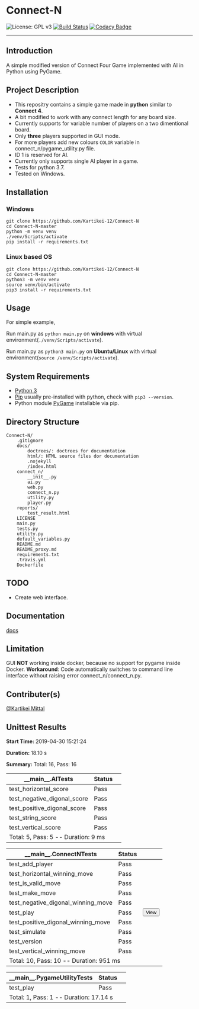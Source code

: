 # Connect-N

![License: GPL v3](https://img.shields.io/badge/License-GPLv3-blue.svg)
[![Build Status](https://travis-ci.org/Kartikei-12/Connect-N.svg?branch=master)](https://travis-ci.org/Kartikei-12/Connect-N)
[![Codacy Badge](https://api.codacy.com/project/badge/Grade/4a053ff3c19247958b88183242723d23)](https://www.codacy.com/app/Kartikei-12/Connect-N?utm_source=github.com&amp;utm_medium=referral&amp;utm_content=Kartikei-12/Connect-N&amp;utm_campaign=Badge_Grade)
<hr>

## Introduction

A simple modified version of Connect Four Game implemented with AI in Python using PyGame.

## Project Description

*  This repositry contains a simple game made in **python** similar to **Connect 4**.
*  A bit modified to work with any connect length for any board size.
*  Currently supports for variable number of players on a two dimentional board.
*  Only **three** players supported in GUI mode.
*  For more players add new colours `COLOR` variable in connect_n/pygame_utility.py file.
*  ID 1 is reserved for AI.
*  Currently only supports single AI player in a game.
*  Tests for python 3.7.
*  Tested on Windows.

## Installation

### Windows

    git clone https://github.com/Kartikei-12/Connect-N
    cd Connect-N-master
    python -m venv venv
    ./venv/Scripts/activate
    pip install -r requirements.txt

### Linux based OS

    git clone https://github.com/Kartikei-12/Connect-N
    cd Connect-N-master
    python3 -m venv venv
    source venv/bin/activate
    pip3 install -r requirements.txt

## Usage

For simple example,

Run main.py as `python main.py` on **windows** with virtual environment(`./venv/Scripts/activate`).

Run main.py as `python3 main.py` on **Ubuntu/Linux** with virtual environment(`source /venv/Scripts/activate`).

## System Requirements

*  [Python 3](https://www.python.org/)
*  [Pip](https://pypi.org/) usually pre-installed with python, check with `pip3 --version`.
*  Python module [PyGame](https://pypi.org/project/pygame/) installable via pip.

## Directory Structure

    Connect-N/
        .gitignore
        docs/
            doctrees/: doctrees for documentation
            html/: HTML source files dor documentation
            .nojekyll
            /index.html
        connect_n/
            __init__.py
            ai.py
            web.py
            connect_n.py
            utility.py
            player.py
        reports/
            test_result.html
        LICENSE
        main.py
        tests.py
        utility.py
        default_variables.py
        README.md
        README_proxy.md
        requirements.txt
        .travis.yml
        Dockerfile

## TODO

*  Create web interface.

## Documentation

[docs](https://kartikei-12.github.io/Connect-N/html/index.html)

## Limitation

GUI **NOT** working inside docker, because no support for pygame inside Docker.
**Workaround**: Code automatically switches to command line interface without raising error connect_n/connect_n.py. 

## Contributer(s)

[@Kartikei Mittal](https://github.com/Kartikei-12)



<!DOCTYPE html>
<html>

<body>
    <div class="container">
        <div class="row">
            <div class="col-xs-12">
                <h2 class="text-capitalize">Unittest Results</h2>
                <p class='attribute'><strong>Start Time: </strong>2019-04-30 15:21:24</p>
                <p class='attribute'><strong>Duration: </strong>18.10 s</p>
                <p class='attribute'><strong>Summary: </strong>Total: 16, Pass: 16</p>
            </div>
        </div>
        <div class="row">
            <div class="col-xs-12 col-sm-10 col-md-10">
                <table class='table table-hover table-responsive'>
                    <thead>
                        <tr>
                            <th>__main__.AITests</th>
                            <th>Status</th>
                            <th></th>
                        </tr>
                    </thead>
                    <tbody>
                        <tr class='success'>
                            <td class="col-xs-10">test_horizontal_score</td>
                            <td class="col-xs-1">
                                <span class="label label-success" style="display:block;width:40px;">Pass</span>
                            </td>
                            <td class="col-xs-1">
                            </td>
                        </tr>
                        <tr class='success'>
                            <td class="col-xs-10">test_negative_digonal_score</td>
                            <td class="col-xs-1">
                                <span class="label label-success" style="display:block;width:40px;">Pass</span>
                            </td>
                            <td class="col-xs-1">
                            </td>
                        </tr>
                        <tr class='success'>
                            <td class="col-xs-10">test_positive_digonal_score</td>
                            <td class="col-xs-1">
                                <span class="label label-success" style="display:block;width:40px;">Pass</span>
                            </td>
                            <td class="col-xs-1">
                            </td>
                        </tr>
                        <tr class='success'>
                            <td class="col-xs-10">test_string_score</td>
                            <td class="col-xs-1">
                                <span class="label label-success" style="display:block;width:40px;">Pass</span>
                            </td>
                            <td class="col-xs-1">
                            </td>
                        </tr>
                        <tr class='success'>
                            <td class="col-xs-10">test_vertical_score</td>
                            <td class="col-xs-1">
                                <span class="label label-success" style="display:block;width:40px;">Pass</span>
                            </td>
                            <td class="col-xs-1">
                            </td>
                        </tr>
                        <tr>
                            <td colspan="3">
                                Total: 5, Pass: 5 -- Duration: 9 ms
                            </td>
                        </tr>
                    </tbody>
                </table>
            </div>
        </div>
        <div class="row">
            <div class="col-xs-12 col-sm-10 col-md-10">
                <table class='table table-hover table-responsive'>
                    <thead>
                        <tr>
                            <th>__main__.ConnectNTests</th>
                            <th>Status</th>
                            <th></th>
                        </tr>
                    </thead>
                    <tbody>
                        <tr class='success'>
                            <td class="col-xs-10">test_add_player</td>
                            <td class="col-xs-1">
                                <span class="label label-success" style="display:block;width:40px;">Pass</span>
                            </td>
                            <td class="col-xs-1">
                            </td>
                        </tr>
                        <tr class='success'>
                            <td class="col-xs-10">test_horizontal_winning_move</td>
                            <td class="col-xs-1">
                                <span class="label label-success" style="display:block;width:40px;">Pass</span>
                            </td>
                            <td class="col-xs-1">
                            </td>
                        </tr>
                        <tr class='success'>
                            <td class="col-xs-10">test_is_valid_move</td>
                            <td class="col-xs-1">
                                <span class="label label-success" style="display:block;width:40px;">Pass</span>
                            </td>
                            <td class="col-xs-1">
                            </td>
                        </tr>
                        <tr class='success'>
                            <td class="col-xs-10">test_make_move</td>
                            <td class="col-xs-1">
                                <span class="label label-success" style="display:block;width:40px;">Pass</span>
                            </td>
                            <td class="col-xs-1">
                            </td>
                        </tr>
                        <tr class='success'>
                            <td class="col-xs-10">test_negative_digonal_winning_move</td>
                            <td class="col-xs-1">
                                <span class="label label-success" style="display:block;width:40px;">Pass</span>
                            </td>
                            <td class="col-xs-1">
                            </td>
                        </tr>
                        <tr class='success'>
                            <td class="col-xs-10">test_play</td>
                            <td class="col-xs-1">
                                <span class="label label-success" style="display:block;width:40px;">Pass</span>
                            </td>
                            <td class="col-xs-1">
                                <button class="btn btn-default btn-xs">View</button>
                            </td>
                        </tr>
                        <tr style="display:none;">
                            <td class="col-xs-9" colspan="3"><p>[[0 0 0 0 0 0 0]
 [0 0 0 0 0 0 0]
 [0 0 0 0 0 0 0]
 [0 0 0 0 0 0 0]
 [0 0 0 0 0 0 0]
 [0 0 0 0 0 0 0]]
[[0 0 0 0 0 0 0]
 [0 0 0 0 0 0 0]
 [0 0 0 0 0 0 0]
 [0 0 0 0 0 0 0]
 [0 0 0 0 0 0 0]
 [1 0 0 0 0 0 0]]
[[0 0 0 0 0 0 0]
 [0 0 0 0 0 0 0]
 [0 0 0 0 0 0 0]
 [0 0 0 0 0 0 0]
 [2 0 0 0 0 0 0]
 [1 0 0 0 0 0 0]]
[[0 0 0 0 0 0 0]
 [0 0 0 0 0 0 0]
 [0 0 0 0 0 0 0]
 [1 0 0 0 0 0 0]
 [2 0 0 0 0 0 0]
 [1 0 0 0 0 0 0]]
[[0 0 0 0 0 0 0]
 [0 0 0 0 0 0 0]
 [2 0 0 0 0 0 0]
 [1 0 0 0 0 0 0]
 [2 0 0 0 0 0 0]
 [1 0 0 0 0 0 0]]
[[0 0 0 0 0 0 0]
 [1 0 0 0 0 0 0]
 [2 0 0 0 0 0 0]
 [1 0 0 0 0 0 0]
 [2 0 0 0 0 0 0]
 [1 0 0 0 0 0 0]]
[[2 0 0 0 0 0 0]
 [1 0 0 0 0 0 0]
 [2 0 0 0 0 0 0]
 [1 0 0 0 0 0 0]
 [2 0 0 0 0 0 0]
 [1 0 0 0 0 0 0]]
[[2 0 0 0 0 0 0]
 [1 0 0 0 0 0 0]
 [2 0 0 0 0 0 0]
 [1 0 0 0 0 0 0]
 [2 0 0 0 0 0 0]
 [1 0 0 1 0 0 0]]
[[2 0 0 0 0 0 0]
 [1 0 0 0 0 0 0]
 [2 0 0 0 0 0 0]
 [1 0 0 0 0 0 0]
 [2 0 0 0 0 0 0]
 [1 0 2 1 0 0 0]]
[[2 0 0 0 0 0 0]
 [1 0 0 0 0 0 0]
 [2 0 0 0 0 0 0]
 [1 0 0 0 0 0 0]
 [2 0 0 1 0 0 0]
 [1 0 2 1 0 0 0]]
[[2 0 0 0 0 0 0]
 [1 0 0 0 0 0 0]
 [2 0 0 0 0 0 0]
 [1 0 0 0 0 0 0]
 [2 0 0 1 0 0 0]
 [1 0 2 1 2 0 0]]
[[2 0 0 0 0 0 0]
 [1 0 0 0 0 0 0]
 [2 0 0 0 0 0 0]
 [1 0 0 0 0 0 0]
 [2 0 1 1 0 0 0]
 [1 0 2 1 2 0 0]]
[[2 0 0 0 0 0 0]
 [1 0 0 0 0 0 0]
 [2 0 0 0 0 0 0]
 [1 0 0 2 0 0 0]
 [2 0 1 1 0 0 0]
 [1 0 2 1 2 0 0]]
[[2 0 0 0 0 0 0]
 [1 0 0 0 0 0 0]
 [2 0 0 0 0 0 0]
 [1 0 1 2 0 0 0]
 [2 0 1 1 0 0 0]
 [1 0 2 1 2 0 0]]
[[2 0 0 0 0 0 0]
 [1 0 0 0 0 0 0]
 [2 0 0 2 0 0 0]
 [1 0 1 2 0 0 0]
 [2 0 1 1 0 0 0]
 [1 0 2 1 2 0 0]]
[[2 0 0 0 0 0 0]
 [1 0 0 0 0 0 0]
 [2 0 1 2 0 0 0]
 [1 0 1 2 0 0 0]
 [2 0 1 1 0 0 0]
 [1 0 2 1 2 0 0]]
[[2 0 0 0 0 0 0]
 [1 0 0 0 0 0 0]
 [2 0 1 2 0 0 0]
 [1 0 1 2 0 0 0]
 [2 0 1 1 2 0 0]
 [1 0 2 1 2 0 0]]
[[2 0 0 0 0 0 0]
 [1 0 0 0 0 0 0]
 [2 0 1 2 0 0 0]
 [1 0 1 2 1 0 0]
 [2 0 1 1 2 0 0]
 [1 0 2 1 2 0 0]]
[[2 0 0 0 0 0 0]
 [1 0 0 0 0 0 0]
 [2 0 1 2 2 0 0]
 [1 0 1 2 1 0 0]
 [2 0 1 1 2 0 0]
 [1 0 2 1 2 0 0]]
[[2 0 0 0 0 0 0]
 [1 0 0 1 0 0 0]
 [2 0 1 2 2 0 0]
 [1 0 1 2 1 0 0]
 [2 0 1 1 2 0 0]
 [1 0 2 1 2 0 0]]
[[2 0 0 0 0 0 0]
 [1 0 2 1 0 0 0]
 [2 0 1 2 2 0 0]
 [1 0 1 2 1 0 0]
 [2 0 1 1 2 0 0]
 [1 0 2 1 2 0 0]]
[[2 0 0 0 0 0 0]
 [1 0 2 1 1 0 0]
 [2 0 1 2 2 0 0]
 [1 0 1 2 1 0 0]
 [2 0 1 1 2 0 0]
 [1 0 2 1 2 0 0]]
[[2 0 0 0 0 0 0]
 [1 0 2 1 1 0 0]
 [2 0 1 2 2 0 0]
 [1 0 1 2 1 0 0]
 [2 0 1 1 2 0 0]
 [1 2 2 1 2 0 0]]
[[2 0 0 0 0 0 0]
 [1 0 2 1 1 0 0]
 [2 0 1 2 2 0 0]
 [1 0 1 2 1 0 0]
 [2 1 1 1 2 0 0]
 [1 2 2 1 2 0 0]]
[[2 0 0 0 0 0 0]
 [1 0 2 1 1 0 0]
 [2 0 1 2 2 0 0]
 [1 2 1 2 1 0 0]
 [2 1 1 1 2 0 0]
 [1 2 2 1 2 0 0]]
Winner:  AI
[32m30-04-2019 at 15:21:25[0m: [1m
Winner: <class 'AI'> 1
        Players: [<connect_n.ai.AI object at 0x04E91AD0>, <connect_n.ai.AI object at 0x04E91B10>]
        Game Sequence: [0, 1, 2, 3, 4, 5, 6, 0, 1, 2, 3, 4, 5, 6, 0, 1, 2, 3, 4, 5, 6, 0, 1, 2, 3, 4, 5, 6, 0, 1, 2, 3, 4, 5, 6, 0, 1, 2, 3, 4, 5, 6, 1, 2, 3, 4, 5, 6, 1, 2, 3, 4, 5, 6, 1, 2, 3, 4, 5, 6, 1, 2, 3, 4, 5, 6, 1, 2, 3, 4, 5, 6, 1, 2, 3, 4, 5, 6, 1, 2, 3, 4, 5, 6, 1, 2, 3, 4, 5, 6, 1, 2, 3, 4, 5, 6, 1, 2, 3, 4, 5, 6, 1, 2, 3, 4, 5, 6, 1, 2, 3, 4, 5, 6, 1, 2, 3, 4, 5, 6, 1, 2, 3, 4, 5, 6, 1, 2, 3, 4, 5, 6, 1, 2, 3, 4, 5, 6, 1, 2, 3, 4, 5, 6, 1, 2, 3, 4, 5, 6, 1, 2, 3, 4, 5, 6]

[0m
</p>
                            </td>
                        </tr>
                        <tr class='success'>
                            <td class="col-xs-10">test_positive_digonal_winning_move</td>
                            <td class="col-xs-1">
                                <span class="label label-success" style="display:block;width:40px;">Pass</span>
                            </td>
                            <td class="col-xs-1">
                            </td>
                        </tr>
                        <tr class='success'>
                            <td class="col-xs-10">test_simulate</td>
                            <td class="col-xs-1">
                                <span class="label label-success" style="display:block;width:40px;">Pass</span>
                            </td>
                            <td class="col-xs-1">
                            </td>
                        </tr>
                        <tr class='success'>
                            <td class="col-xs-10">test_version</td>
                            <td class="col-xs-1">
                                <span class="label label-success" style="display:block;width:40px;">Pass</span>
                            </td>
                            <td class="col-xs-1">
                            </td>
                        </tr>
                        <tr class='success'>
                            <td class="col-xs-10">test_vertical_winning_move</td>
                            <td class="col-xs-1">
                                <span class="label label-success" style="display:block;width:40px;">Pass</span>
                            </td>
                            <td class="col-xs-1">
                            </td>
                        </tr>
                        <tr>
                            <td colspan="3">
                                Total: 10, Pass: 10 -- Duration: 951 ms
                            </td>
                        </tr>
                    </tbody>
                </table>
            </div>
        </div>
        <div class="row">
            <div class="col-xs-12 col-sm-10 col-md-10">
                <table class='table table-hover table-responsive'>
                    <thead>
                        <tr>
                            <th>__main__.PygameUtilityTests</th>
                            <th>Status</th>
                            <th></th>
                        </tr>
                    </thead>
                    <tbody>
                        <tr class='success'>
                            <td class="col-xs-10">test_play</td>
                            <td class="col-xs-1">
                                <span class="label label-success" style="display:block;width:40px;">Pass</span>
                            </td>
                            <td class="col-xs-1">
                            </td>
                        </tr>
                        <tr>
                            <td colspan="3">
                                Total: 1, Pass: 1 -- Duration: 17.14 s
                            </td>
                        </tr>
                    </tbody>
                </table>
            </div>
        </div>
    </div></body></html>